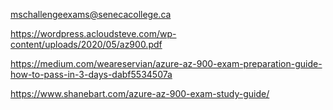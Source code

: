 mschallengeexams@senecacollege.ca

https://wordpress.acloudsteve.com/wp-content/uploads/2020/05/az900.pdf

https://medium.com/weareservian/azure-az-900-exam-preparation-guide-how-to-pass-in-3-days-dabf5534507a

https://www.shanebart.com/azure-az-900-exam-study-guide/